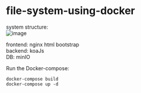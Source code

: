 # file-system-using-docker
system structure:  
![image](https://github.com/benson-tseng/file-system-using-docker/assets/57851966/367b1064-2f39-4110-bd87-4abbed7113b9)

frontend: nginx html bootstrap  
backend: koaJs  
DB: minIO  

Run the Docker-compose:  
```
docker-compose build
docker-compose up -d
```
